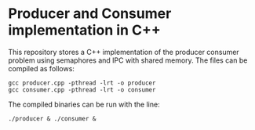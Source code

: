 # Producer and Consumer implementation in C++

This repository stores a C++ implementation of the producer consumer problem using semaphores and IPC with shared memory. The files can be compiled as follows:

```
gcc producer.cpp -pthread -lrt -o producer
gcc consumer.cpp -pthread -lrt -o consumer
```

The compiled binaries can be run with the line:

`
./producer & ./consumer &
`
